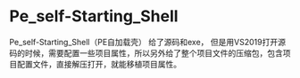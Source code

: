 # Pe_self-Starting_Shell
Pe_self-Starting_Shell（PE自加载壳）
给了源码和exe，
但是用VS2019打开源码的时候，需要配置一些项目属性，所以另外给了整个项目文件的压缩包，包含项目配置文件，直接解压打开，就能移植项目属性。
